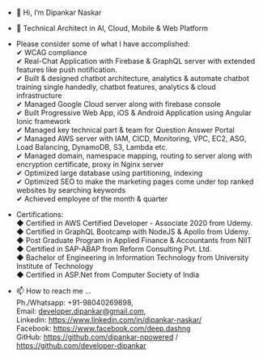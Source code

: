 - 👋 Hi, I’m Dipankar Naskar
- 👀 Technical Architect in AI, Cloud, Mobile & Web Platform

- Please consider some of what I have accomplished:<br />
  ✔	WCAG compliance<br />
  ✔	Real-Chat Application with Firebase & GraphQL server with extended features like push notification.<br />
  ✔	Built & designed chatbot architecture, analytics & automate chatbot training single handedly, chatbot features, analytics & cloud infrastructure<br />
  ✔	Managed Google Cloud server along with firebase console<br />
  ✔	Built Progressive Web App, iOS & Android Application using Angular Ionic framework<br />
  ✔	Managed key technical part & team for Question Answer Portal<br />
  ✔	Managed AWS server with IAM, CICD, Monitoring, VPC, EC2, ASG, Load Balancing, DynamoDB, S3, Lambda etc.<br />
  ✔	Managed domain, namespace mapping, routing to server along with encryption certificate, proxy in Nginx server<br />
  ✔	Optimized large database using partitioning, indexing<br />
  ✔	Optimized SEO to make the marketing pages come under top ranked websites by searching keywords<br />
  ✔	Achieved employee of the month & quarter<br />
  
- Certifications: <br />
  ◆	Certified in AWS Certified Developer - Associate 2020 from Udemy.<br />
  ◆	Certified in GraphQL Bootcamp with NodeJS & Apollo from Udemy.<br />
  ◆	Post Graduate Program in Applied Finance & Accountants from NIIT<br />
  ◆	Certified in SAP-ABAP from Reform Consulting Pvt. Ltd.<br />
  ◆	Bachelor of Engineering in Information Technology from University Institute of Technology<br />
  ◆	Certified in ASP.Net from Computer Society of India<br />

- 📫 How to reach me ... <br />
  Ph./Whatsapp: +91-98040269898, <br />
  Email: developer.dipankar@gmail.com, <br />
  Linkedin: https://www.linkedin.com/in/dipankar-naskar/ <br />
  Facebook: https://www.facebook.com/deep.dashng <br />
  GitHub: https://github.com/dipankar-npowered / https://github.com/developer-dipankar

<!---
dipankar-npowered/dipankar-npowered is a ✨ special ✨ repository because its `README.md` (this file) appears on your GitHub profile.
You can click the Preview link to take a look at your changes.
--->
